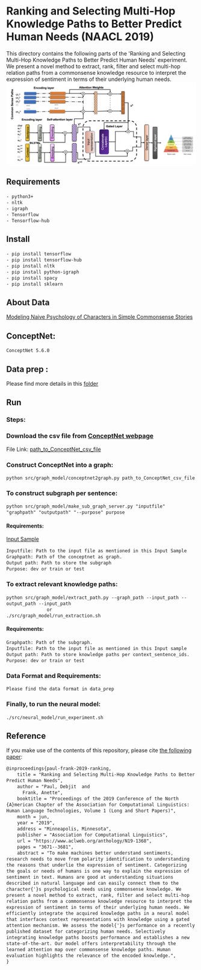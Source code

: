 # Ranking and Selecting Multi-Hop Knowledge Paths to Better Predict Human Needs (NAACL 2019)
This directory contains the following parts of the 'Ranking and Selecting Multi-Hop Knowledge Paths to Better Predict Human Needs' experiment. We present a novel method to extract, rank, filter and select multi-hop relation paths from a commonsense knowledge resource to interpret the expression of sentiment in terms of their underlying human needs.
![Multi-Hop Knowledge Model](assets/model.png)
## Requirements 
~~~~
- python3+
- nltk
- igraph
- Tensorflow 
- Tensorflow-hub
~~~~

## Install
~~~~
- pip install tensorflow
- pip install tensorflow-hub
- pip install nltk
- pip install python-igraph
- pip install spacy 
- pip install sklearn
~~~~

## About Data
[Modeling Naive Psychology of Characters in Simple Commonsense Stories](https://uwnlp.github.io/storycommonsense/)

## ConceptNet: 
~~~
ConceptNet 5.6.0 
~~~
## Data prep : 

Please find more details in this [folder](https://github.com/debjitpaul/Multi-Hop-Knowledge-Paths-Human-Needs/tree/master/src/data_prep)


## Run
### Steps: 
### Download the csv file from [ConceptNet webpage](http://conceptnet.io/)
File Link: [path_to_ConceptNet_csv_file](https://github.com/commonsense/conceptnet5/wiki/Downloads)
### Construct ConceptNet into a graph: 
~~~
python src/graph_model/conceptnet2graph.py path_to_ConceptNet_csv_file
~~~

### To construct subgraph per sentence: 
~~~ 
python src/graph_model/make_sub_graph_server.py "inputfile" "graphpath" "outputpath" "--purpose" purpose
~~~
#### Requirements: 
[Input Sample](https://github.com/debjitpaul/Multi-Hop-Knowledge-Paths-Human-Needs/tree/master/src/data_prep/sample_data_reiss_concepts.txt) 
~~~
Inputfile: Path to the input file as mentioned in this Input Sample 
Graphpath: Path of the conceptnet as graph. 
Output path: Path to store the subgraph
Purpose: dev or train or test
~~~
### To extract relevant knowledge paths: 
~~~
python src/graph_model/extract_path.py --graph_path --input_path --output_path --input_path
               or 
./src/graph_model/run_extraction.sh
~~~
#### Requirements:
~~~~
Graphpath: Path of the subgraph. 
Inputfile: Path to the input file as mentioned in this Input sample
Output path: Path to store knowledge paths per context_sentence_ids. 
Purpose: dev or train or test
~~~~

### Data Format and Requirements:
~~~
Please find the data format in data_prep
~~~


### Finally, to run the neural model: 
~~~
./src/neural_model/run_experiment.sh
~~~


## Reference

If you make use of the contents of this repository, please cite [the following paper](https://www.aclweb.org/anthology/N19-1368):

```
@inproceedings{paul-frank-2019-ranking,
    title = "Ranking and Selecting Multi-Hop Knowledge Paths to Better Predict Human Needs",
    author = "Paul, Debjit  and
      Frank, Anette",
    booktitle = "Proceedings of the 2019 Conference of the North {A}merican Chapter of the Association for Computational Linguistics: Human Language Technologies, Volume 1 (Long and Short Papers)",
    month = jun,
    year = "2019",
    address = "Minneapolis, Minnesota",
    publisher = "Association for Computational Linguistics",
    url = "https://www.aclweb.org/anthology/N19-1368",
    pages = "3671--3681",
    abstract = "To make machines better understand sentiments, research needs to move from polarity identification to understanding the reasons that underlie the expression of sentiment. Categorizing the goals or needs of humans is one way to explain the expression of sentiment in text. Humans are good at understanding situations described in natural language and can easily connect them to the character{'}s psychological needs using commonsense knowledge. We present a novel method to extract, rank, filter and select multi-hop relation paths from a commonsense knowledge resource to interpret the expression of sentiment in terms of their underlying human needs. We efficiently integrate the acquired knowledge paths in a neural model that interfaces context representations with knowledge using a gated attention mechanism. We assess the model{'}s performance on a recently published dataset for categorizing human needs. Selectively integrating knowledge paths boosts performance and establishes a new state-of-the-art. Our model offers interpretability through the learned attention map over commonsense knowledge paths. Human evaluation highlights the relevance of the encoded knowledge.",
}
